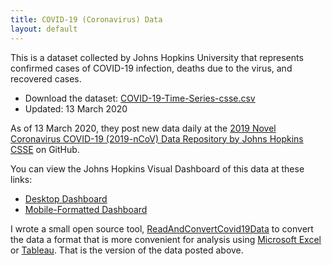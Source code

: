 ```yaml
---
title: COVID-19 (Coronavirus) Data
layout: default
---
```

This is a dataset collected by Johns Hopkins University that represents confirmed cases of COVID-19 infection, deaths due to the virus, and recovered cases.

* Download the dataset: [COVID-19-Time-Series-csse.csv](/files/IS201/COVID-19-Time-Series-csse.csv)
* Updated: 13 March 2020

As of 13 March 2020, they post new data daily at the [2019 Novel Coronavirus COVID-19 (2019-nCoV) Data Repository by Johns Hopkins CSSE](https://github.com/CSSEGISandData/COVID-19) on GitHub.

You can view the Johns Hopkins Visual Dashboard of this data at these links:

* [Desktop Dashboard](https://www.arcgis.com/apps/opsdashboard/index.html#/bda7594740fd40299423467b48e9ecf6)
* [Mobile-Formatted Dashboard](http://www.arcgis.com/apps/opsdashboard/index.html#/85320e2ea5424dfaaa75ae62e5c06e61)

I wrote a small open source tool, [ReadAndConvertCovid19Data](https://github.com/FileMeta/ReadAndConvertCovid19Data) to convert the data a format that is more convenient for analysis using [Microsoft Excel](https://www.microsoft.com/microsoft/excel) or [Tableau](https://www.tableau.com/). That is the version of the data posted above.